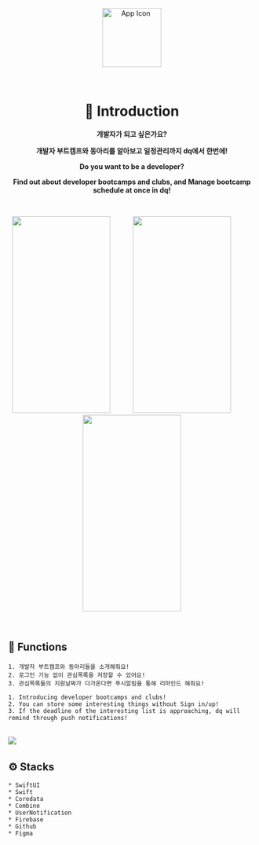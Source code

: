 <div align="center">
  <img src="https://user-images.githubusercontent.com/79088896/204134698-93a3cc7a-7451-4305-a6e1-dd9d6e977e96.png" alt="App Icon" height="120" width="120"/>

<br>
<br>
<br>

# 🤝 Introduction

**개발자가 되고 싶은가요?** 

**개발자 부트캠프와 동아리를 알아보고 일정관리까지 dq에서 한번에!**

**Do you want to be a developer?**

**Find out about developer bootcamps and clubs, and Manage bootcamp schedule at once in dq!**

<br>

  <img src="https://user-images.githubusercontent.com/79088896/204136562-5b0d58e9-05b1-4a55-8b46-77361dd7ee6f.gif" height="400" width="200"/>　　　
  <img src="https://user-images.githubusercontent.com/79088896/204136815-0804b8d1-4411-4d02-a258-eb7fbc186686.gif" height="400" width="200"/>　　　
  <img src="https://user-images.githubusercontent.com/79088896/204136933-ef87b2ec-4910-4406-b68f-36021ba8b0ed.png" height="400" width="200"/>

<br>

</div>


## 🧩 Functions
```
1. 개발자 부트캠프와 동아리들을 소개해줘요!
2. 로그인 기능 없이 관심목록을 저장할 수 있어요!
3. 관심목록들의 지원날짜가 다가온다면 푸시알림을 통해 리마인드 해줘요!

1. Introducing developer bootcamps and clubs!
2. You can store some interesting things without Sign in/up!
3. If the deadline of the interesting list is approaching, dq will remind through push notifications!
```

<br>
  <img src="https://user-images.githubusercontent.com/79088896/205839822-c34630f9-a8b6-4fc1-9462-5cf86aed110a.png"/>　　　
<br>




## ⚙️ Stacks

```
* SwiftUI
* Swift
* Coredata
* Combine
* UserNotification
* Firebase
* Github
* Figma
```

